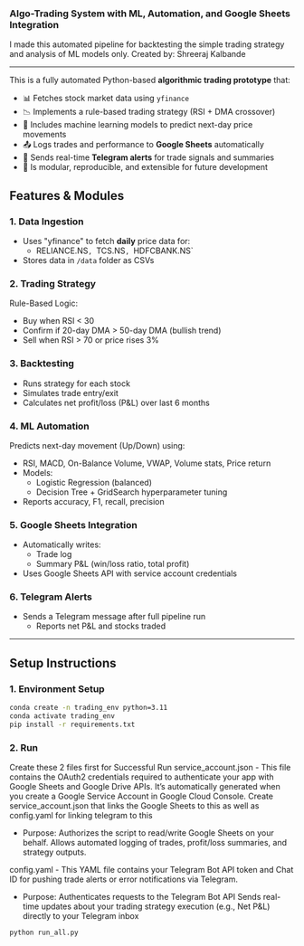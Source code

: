 ###  Algo-Trading System with ML, Automation, and Google Sheets Integration

I made this automated pipeline for backtesting the simple trading strategy and analysis of ML models only.
Created by: Shreeraj Kalbande

---
This is a fully automated Python-based **algorithmic trading prototype** that:

- 📊 Fetches stock market data using `yfinance`
- 📉 Implements a rule-based trading strategy (RSI + DMA crossover)
- 🧠 Includes machine learning models to predict next-day price movements
- 📤 Logs trades and performance to **Google Sheets** automatically
- 📲 Sends real-time **Telegram alerts** for trade signals and summaries
- 🔄 Is modular, reproducible, and extensible for future development

## Features & Modules

### 1. Data Ingestion

- Uses "yfinance" to fetch **daily** price data for:
  - RELIANCE.NS`, `TCS.NS`, `HDFCBANK.NS`
- Stores data in `/data` folder as CSVs

### 2. Trading Strategy

Rule-Based Logic:
- Buy when RSI < 30
- Confirm if 20-day DMA > 50-day DMA (bullish trend)
- Sell when RSI > 70 or price rises 3%

### 3. Backtesting

- Runs strategy for each stock
- Simulates trade entry/exit
- Calculates net profit/loss (P&L) over last 6 months

### 4. ML Automation

Predicts next-day movement (Up/Down) using:
- RSI, MACD, On-Balance Volume, VWAP, Volume stats, Price return
- Models:
  - Logistic Regression (balanced)
  - Decision Tree + GridSearch hyperparameter tuning
- Reports accuracy, F1, recall, precision

### 5. Google Sheets Integration

- Automatically writes:
  - Trade log
  - Summary P&L (win/loss ratio, total profit)
- Uses Google Sheets API with service account credentials

### 6. Telegram Alerts

- Sends a Telegram message after full pipeline run
  - Reports net P&L and stocks traded

---

## Setup Instructions

### 1. Environment Setup

```bash
conda create -n trading_env python=3.11
conda activate trading_env
pip install -r requirements.txt
```
### 2. Run
Create these 2 files first for Successful Run
service_account.json -
    This file contains the OAuth2 credentials required to authenticate your app with Google Sheets and Google Drive APIs. It’s automatically         generated when you create a Google Service Account in Google Cloud Console.
    Create service_account.json that links the Google Sheets to this as well as config.yaml for linking telegram to this 
  - Purpose:
    Authorizes the script to read/write Google Sheets on your behalf.
    Allows automated logging of trades, profit/loss summaries, and strategy outputs.

config.yaml -
    This YAML file contains your Telegram Bot API token and Chat ID for pushing trade alerts or error notifications via Telegram.
  - Purpose:
    Authenticates requests to the Telegram Bot API
    Sends real-time updates about your trading strategy execution (e.g., Net P&L) directly to your Telegram inbox

```bash
python run_all.py
```
